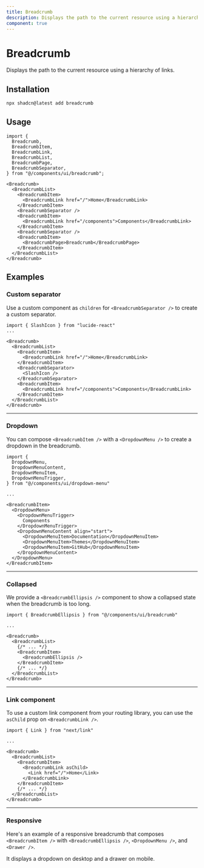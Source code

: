 ```yaml
---
title: Breadcrumb
description: Displays the path to the current resource using a hierarchy of links.
component: true
---
```


# Breadcrumb

Displays the path to the current resource using a hierarchy of links.

## Installation

```bash
npx shadcn@latest add breadcrumb
```

## Usage

```tsx showLineNumbers
import {
  Breadcrumb,
  BreadcrumbItem,
  BreadcrumbLink,
  BreadcrumbList,
  BreadcrumbPage,
  BreadcrumbSeparator,
} from "@/components/ui/breadcrumb";
```

```tsx showLineNumbers
<Breadcrumb>
  <BreadcrumbList>
    <BreadcrumbItem>
      <BreadcrumbLink href="/">Home</BreadcrumbLink>
    </BreadcrumbItem>
    <BreadcrumbSeparator />
    <BreadcrumbItem>
      <BreadcrumbLink href="/components">Components</BreadcrumbLink>
    </BreadcrumbItem>
    <BreadcrumbSeparator />
    <BreadcrumbItem>
      <BreadcrumbPage>Breadcrumb</BreadcrumbPage>
    </BreadcrumbItem>
  </BreadcrumbList>
</Breadcrumb>
```

## Examples

### Custom separator

Use a custom component as `children` for `<BreadcrumbSeparator />` to create a custom separator.

<ComponentPreview
  name="breadcrumb-separator"
  description="A breadcrumb with a custom separator"
/>

```tsx showLineNumbers {1,10-12}
import { SlashIcon } from "lucide-react"
...

<Breadcrumb>
  <BreadcrumbList>
    <BreadcrumbItem>
      <BreadcrumbLink href="/">Home</BreadcrumbLink>
    </BreadcrumbItem>
    <BreadcrumbSeparator>
      <SlashIcon />
    </BreadcrumbSeparator>
    <BreadcrumbItem>
      <BreadcrumbLink href="/components">Components</BreadcrumbLink>
    </BreadcrumbItem>
  </BreadcrumbList>
</Breadcrumb>
```

---

### Dropdown

You can compose `<BreadcrumbItem />` with a `<DropdownMenu />` to create a dropdown in the breadcrumb.

<ComponentPreview
  name="breadcrumb-dropdown"
  className="[&_.preview]:p-2"
  description="A breadcrumb with a dropdown."
/>

```tsx showLineNumbers {1-6,11-21}
import {
  DropdownMenu,
  DropdownMenuContent,
  DropdownMenuItem,
  DropdownMenuTrigger,
} from "@/components/ui/dropdown-menu"

...

<BreadcrumbItem>
  <DropdownMenu>
    <DropdownMenuTrigger>
      Components
    </DropdownMenuTrigger>
    <DropdownMenuContent align="start">
      <DropdownMenuItem>Documentation</DropdownMenuItem>
      <DropdownMenuItem>Themes</DropdownMenuItem>
      <DropdownMenuItem>GitHub</DropdownMenuItem>
    </DropdownMenuContent>
  </DropdownMenu>
</BreadcrumbItem>
```

---

### Collapsed

We provide a `<BreadcrumbEllipsis />` component to show a collapsed state when the breadcrumb is too long.

<ComponentPreview
  name="breadcrumb-ellipsis"
  className="[&_.preview]:p-2"
  description="A breadcrumb showing a collapsed state."
/>

```tsx showLineNumbers {1,9}
import { BreadcrumbEllipsis } from "@/components/ui/breadcrumb"

...

<Breadcrumb>
  <BreadcrumbList>
    {/* ... */}
    <BreadcrumbItem>
      <BreadcrumbEllipsis />
    </BreadcrumbItem>
    {/* ... */}
  </BreadcrumbList>
</Breadcrumb>
```

---

### Link component

To use a custom link component from your routing library, you can use the `asChild` prop on `<BreadcrumbLink />`.

<ComponentPreview
  name="breadcrumb-link"
  description="A breadcrumb with a custom Link component"
/>

```tsx showLineNumbers {1,8-10}
import { Link } from "next/link"

...

<Breadcrumb>
  <BreadcrumbList>
    <BreadcrumbItem>
      <BreadcrumbLink asChild>
        <Link href="/">Home</Link>
      </BreadcrumbLink>
    </BreadcrumbItem>
    {/* ... */}
  </BreadcrumbList>
</Breadcrumb>
```

---

### Responsive

Here's an example of a responsive breadcrumb that composes `<BreadcrumbItem />` with `<BreadcrumbEllipsis />`, `<DropdownMenu />`, and `<Drawer />`.

It displays a dropdown on desktop and a drawer on mobile.
